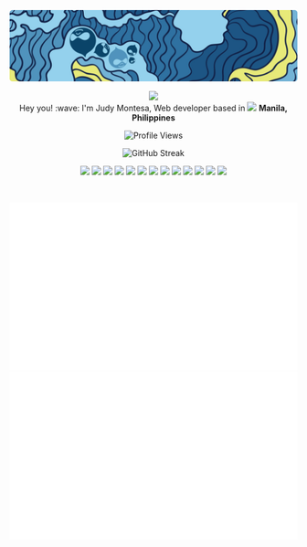 <img src="https://raw.githubusercontent.com/montesajudy/montesajudy/main/img/d8-cropped-rounded.png" alt="Judy Montesa GitHub image header"><br>

<div align=center>
  <p>
    <img src="https://emojis.slackmojis.com/emojis/images/1531849430/4246/blob-sunglasses.gif?1531849430" width="40"/><br>
    Hey you! :wave: I'm Judy Montesa, Web developer based in <img src="https://cdn-icons-png.flaticon.com/512/197/197561.png" width="14"/>&nbsp;<strong>Manila, Philippines</strong>
  </p>

  ![Profile Views](https://komarev.com/ghpvc/?username=montesajudy&style=for-the-badge&color=2E71A0)

  ![GitHub Streak](https://streak-stats.demolab.com?user=montesajudy&hide_border=true&currStreakNum=2E71A0&sideNums=2E71A0)

  [comment]: # (Tools and Languages)
  <code><img height="30" src="https://cdn.jsdelivr.net/gh/devicons/devicon/icons/javascript/javascript-original.svg"></code>
  <code><img height="30" src="https://cdn.jsdelivr.net/gh/devicons/devicon/icons/html5/html5-original.svg"></code>
  <code><img height="30" src="https://cdn.jsdelivr.net/gh/devicons/devicon/icons/css3/css3-original.svg"></code>
  <code><img height="34" src="https://cdn.jsdelivr.net/gh/devicons/devicon/icons/bootstrap/bootstrap-original.svg"></code>
  <code><img height="34" src="https://cdn.jsdelivr.net/gh/devicons/devicon/icons/sass/sass-original.svg"></code>
  <code><img height="34" src="https://cdn.jsdelivr.net/gh/devicons/devicon/icons/gulp/gulp-plain.svg"></code>
  <code><img height="34" src="https://cdn.jsdelivr.net/gh/devicons/devicon/icons/php/php-plain.svg"></code>
  <code><img height="34" src="https://cdn.jsdelivr.net/gh/devicons/devicon/icons/drupal/drupal-plain-wordmark.svg"></code>
  <code><img height="34" src="https://cdn.jsdelivr.net/gh/devicons/devicon/icons/docker/docker-original-wordmark.svg"></code>
  <code><img height="34" src="https://cdn.jsdelivr.net/gh/devicons/devicon/icons/git/git-original-wordmark.svg"></code>
  <code><img height="34" src="https://cdn.jsdelivr.net/gh/devicons/devicon/icons/mysql/mysql-original-wordmark.svg"></code>
  <code><img height="34" src="https://cdn.jsdelivr.net/gh/devicons/devicon/icons/composer/composer-original.svg"></code>
  <code><img height="34" src="https://cdn.jsdelivr.net/gh/devicons/devicon/icons/linux/linux-original.svg"></code>

  <br>
  
  ![Statistics](https://raw.githubusercontent.com/montesajudy/github-stats/master/generated/overview.svg)
  ![Languages](https://raw.githubusercontent.com/montesajudy/github-stats/master/generated/languages.svg)
</div>
